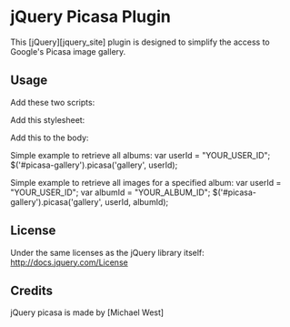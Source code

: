 # jQuery Picasa Plugin

This [jQuery][jquery_site] plugin is designed to simplify the access to Google's Picasa image 
gallery. 

## Usage

Add these two scripts:
<!-- Specify jQuery however you like. -->
<script src="http://ajax.googleapis.com/ajax/libs/jquery/1/jquery.min.js"></script>
<script type="text/javascript" src="js/jquery.picasa.js"></script>

Add this stylesheet:
<!-- Optional. -->
<link rel="stylesheet" type="text/css" href="css/jquery.picasa.css" media="screen" />

Add this to the body:
<div id="picasa-gallery">
</div>

Simple example to retrieve all albums:
var userId = "YOUR_USER_ID";
$('#picasa-gallery').picasa('gallery', userId);

Simple example to retrieve all images for a specified album:
var userId = "YOUR_USER_ID";
var albumId = "YOUR_ALBUM_ID";
$('#picasa-gallery').picasa('gallery', userId, albumId);


## License

Under the same licenses as the jQuery library itself: <http://docs.jquery.com/License>

## Credits

jQuery picasa is made by [Michael West]
